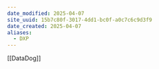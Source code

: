 ```yaml
---
date_modified: 2025-04-07
site_uuid: 15b7c80f-3017-4dd1-bc0f-a0c7c6c9d3f9
date_created: 2025-04-07
aliases:
  - DXP
---
```


[[DataDog]]